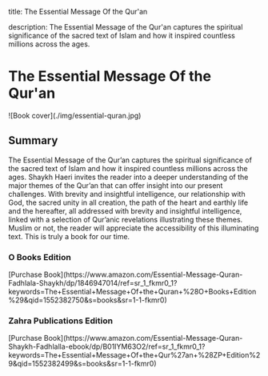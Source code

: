 title: The Essential Message Of the Qur'an

description: The Essential Message of the Qur'an captures the spiritual significance of the sacred text of Islam and how it inspired countless millions across the ages.

# The Essential Message Of the Qur'an

<div markdown="1" class="cover-image">
![Book cover](./img/essential-quran.jpg)
</div>

## Summary

The Essential Message of the Qur’an captures the spiritual significance of the sacred text of Islam and how it inspired countless millions across the ages. Shaykh Haeri invites the reader into a deeper understanding of the major themes of the Qur’an that can offer insight into our present challenges. With brevity and insightful intelligence, our relationship with God, the sacred unity in all creation, the path of the heart and earthly life and the hereafter, all addressed with brevity and insightful intelligence, linked with a selection of Qur’anic revelations illustrating these themes. Muslim or not, the reader will appreciate the accessibility of this illuminating text. This is truly a book for our time.

### O Books Edition

<div markdown="3" class="purchase-link">
[Purchase Book](https://www.amazon.com/Essential-Message-Quran-Fadhlala-Shaykh/dp/1846947014/ref=sr_1_fkmr0_1?keywords=The+Essential+Message+Of+the+Quran+%28O+Books+Edition%29&qid=1552382750&s=books&sr=1-1-fkmr0)
</div>

### Zahra Publications Edition

<div markdown="3" class="purchase-link">
[Purchase Book](https://www.amazon.com/Essential-Message-Quran-Shaykh-Fadhlalla-ebook/dp/B01IYM63O2/ref=sr_1_fkmr0_1?keywords=The+Essential+Message+Of+the+Qur%27an+%28ZP+Edition%29&qid=1552382499&s=books&sr=1-1-fkmr0)
</div>